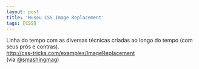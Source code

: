 ```yaml
---
layout: post
title: 'Museu CSS Image Replacement'
tags: [CSS]
---
```


Linha do tempo com as diversas técnicas criadas ao longo do tempo (com seus prós e contras).<br>
<http://css-tricks.com/examples/ImageReplacement><br>
(via [@smashingmag](https://twitter.com/smashingmag/status/443375160805298176))
